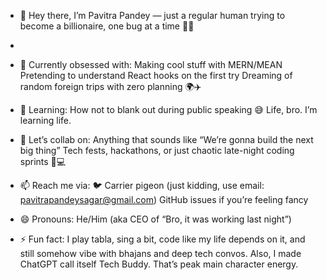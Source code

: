 - 👋 Hey there, I’m Pavitra Pandey — just a regular human trying to become a billionaire, one bug at a time 💸🐞
- 
- 👀 Currently obsessed with:
   Making cool stuff with MERN/MEAN
   Pretending to understand React hooks on the first try
   Dreaming of random foreign trips with zero planning 🌍✈️
  
- 🌱 Learning:
   How not to blank out during public speaking 😅
   Life, bro. I’m learning life.
  
- 💞️ Let’s collab on:
   Anything that sounds like “We’re gonna build the next big thing”
   Tech fests, hackathons, or just chaotic late-night coding sprints 🌙💻
  
- 📫 Reach me via:
  🐦 Carrier pigeon (just kidding, use email: pavitrapandeysagar@gmail.com)
     GitHub issues if you’re feeling fancy
  
- 😄 Pronouns: He/Him (aka CEO of “Bro, it was working last night”)
- ⚡ Fun fact:
      I play tabla, sing a bit, code like my life depends on it, and still somehow vibe with bhajans and deep tech convos. Also, I made ChatGPT call itself Tech Buddy. That’s peak main character energy.

